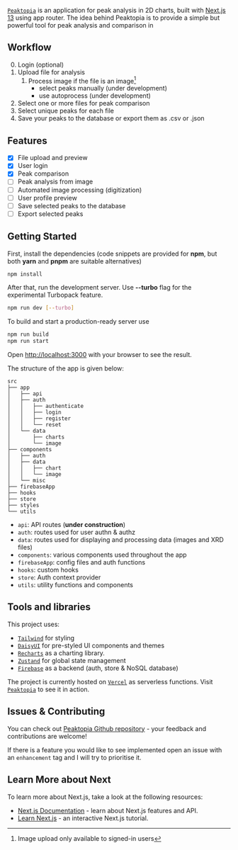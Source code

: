 [`Peaktopia`](https://peaktopia.vercel.app) is an application for peak analysis in 2D charts, built with [Next.js 13](https://nextjs.org/) using app router. The idea behind Peaktopia is to provide a simple but powerful tool for peak analysis and comparison in 

## Workflow
0. Login (optional)
1. Upload file for analysis
    1. Process image if the file is an image[^1]
        * select peaks manually (under development)
        * use autoprocess (under development)
2. Select one or more files for peak comparison
3. Select unique peaks for each file
4. Save your peaks to the database or export them as .csv or .json

[^1]: Image upload only available to signed-in users

## Features
- [x] File upload and preview
- [x] User login
- [x] Peak comparison
- [ ] Peak analysis from image
- [ ] Automated image processing (digitization)
- [ ] User profile preview
- [ ] Save selected peaks to the database
- [ ] Export selected peaks

## Getting Started

First, install the dependencies (code snippets are provided for **npm**, but both **yarn** and **pnpm** are suitable alternatives)

```bash
npm install
```
After that, run the development server. Use **--turbo** flag for the experimental Turbopack feature.

```bash
npm run dev [--turbo]
```
To build and start a production-ready server use
```bash
npm run build
npm run start
```

Open [http://localhost:3000](http://localhost:3000) with your browser to see the result.

The structure of the app is given below:
```
src
├── app
│   ├── api
│   ├── auth
│   │   ├── authenticate
│   │   ├── login
│   │   ├── register
│   │   └── reset
│   └── data
│       ├── charts
│       └── image
├── components
│   ├── auth
│   ├── data
│   │   ├── chart
│   │   └── image
│   └── misc
├── firebaseApp
├── hooks
├── store
├── styles
└── utils
```

- `api`: API routes (**under construction**)
- `auth`: routes used for user authn & authz
- `data`: routes used for displaying and processing data (images and XRD files)
- `components`: various components used throughout the app
- `firebaseApp`: config files and auth functions
- `hooks`: custom hooks
- `store`: Auth context provider
- `utils`: utility functions and components

## Tools and libraries

This project uses:
- [`Tailwind`](https://tailwindcss.com) for styling
- [`DaisyUI`](https://daisyui.com/) for pre-styled UI components and themes
- [`Recharts`](https://recharts.org) as a charting library.
- [`Zustand`](https://docs.pmnd.rs/zustand/getting-started/introduction) for global state management
- [`Firebase`](https://firebase.google.com) as a backend (auth, store & NoSQL database)

The project is currently hosted on [`Vercel`](https://vercel.com) as serverless functions. Visit [`Peaktopia`](https://peaktopia.vercel.app) to see it in action.

## Issues & Contributing
You can check out [Peaktopia Github repository](https://github.com/petar-bibulic/peaktopia) - your feedback and contributions are welcome! 

If there is a feature you would like to see implemented open an issue with an `enhancement` tag and I will try to prioritise it.

## Learn More about Next

To learn more about Next.js, take a look at the following resources:

- [Next.js Documentation](https://nextjs.org/docs) - learn about Next.js features and API.
- [Learn Next.js](https://nextjs.org/learn) - an interactive Next.js tutorial.
